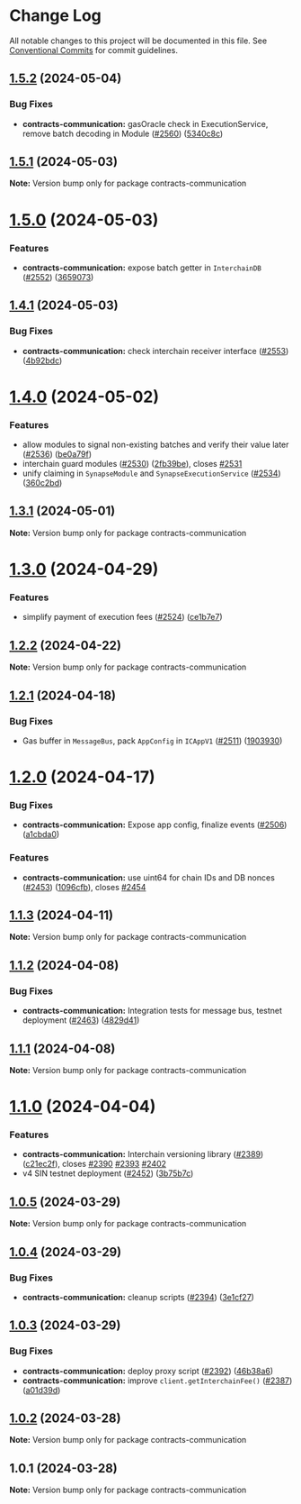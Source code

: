 # Change Log

All notable changes to this project will be documented in this file.
See [Conventional Commits](https://conventionalcommits.org) for commit guidelines.

## [1.5.2](https://github.com/synapsecns/sanguine/compare/contracts-communication@1.5.1...contracts-communication@1.5.2) (2024-05-04)


### Bug Fixes

* **contracts-communication:** gasOracle check in ExecutionService, remove batch decoding in Module ([#2560](https://github.com/synapsecns/sanguine/issues/2560)) ([5340c8c](https://github.com/synapsecns/sanguine/commit/5340c8c8e639cb34a77476047baf6ba39097563f))





## [1.5.1](https://github.com/synapsecns/sanguine/compare/contracts-communication@1.5.0...contracts-communication@1.5.1) (2024-05-03)

**Note:** Version bump only for package contracts-communication





# [1.5.0](https://github.com/synapsecns/sanguine/compare/contracts-communication@1.4.1...contracts-communication@1.5.0) (2024-05-03)


### Features

* **contracts-communication:** expose batch getter in `InterchainDB` ([#2552](https://github.com/synapsecns/sanguine/issues/2552)) ([3659073](https://github.com/synapsecns/sanguine/commit/3659073c8cfe3e3ed09d742b3bcc61db3dc81046))





## [1.4.1](https://github.com/synapsecns/sanguine/compare/contracts-communication@1.4.0...contracts-communication@1.4.1) (2024-05-03)


### Bug Fixes

* **contracts-communication:** check interchain receiver interface ([#2553](https://github.com/synapsecns/sanguine/issues/2553)) ([4b92bdc](https://github.com/synapsecns/sanguine/commit/4b92bdcf95e23b2cad24f935d44bc0b25200a7ae))





# [1.4.0](https://github.com/synapsecns/sanguine/compare/contracts-communication@1.3.1...contracts-communication@1.4.0) (2024-05-02)


### Features

* allow modules to signal non-existing batches and verify their value later ([#2536](https://github.com/synapsecns/sanguine/issues/2536)) ([be0a79f](https://github.com/synapsecns/sanguine/commit/be0a79f0e464e652c831bfa6422521ee528ba2f4))
* interchain guard modules ([#2530](https://github.com/synapsecns/sanguine/issues/2530)) ([2fb39be](https://github.com/synapsecns/sanguine/commit/2fb39be99d4fff6c5dd846680a05973751a375d3)), closes [#2531](https://github.com/synapsecns/sanguine/issues/2531)
* unify claiming in `SynapseModule` and `SynapseExecutionService` ([#2534](https://github.com/synapsecns/sanguine/issues/2534)) ([360c2bd](https://github.com/synapsecns/sanguine/commit/360c2bdb469fe12ee8d3129adb30b397458da149))





## [1.3.1](https://github.com/synapsecns/sanguine/compare/contracts-communication@1.3.0...contracts-communication@1.3.1) (2024-05-01)

**Note:** Version bump only for package contracts-communication





# [1.3.0](https://github.com/synapsecns/sanguine/compare/contracts-communication@1.2.2...contracts-communication@1.3.0) (2024-04-29)


### Features

* simplify payment of execution fees ([#2524](https://github.com/synapsecns/sanguine/issues/2524)) ([ce1b7e7](https://github.com/synapsecns/sanguine/commit/ce1b7e7eb0d17c1ed9512f4c7e248bfd18da80ca))





## [1.2.2](https://github.com/synapsecns/sanguine/compare/contracts-communication@1.2.1...contracts-communication@1.2.2) (2024-04-22)

**Note:** Version bump only for package contracts-communication





## [1.2.1](https://github.com/synapsecns/sanguine/compare/contracts-communication@1.2.0...contracts-communication@1.2.1) (2024-04-18)


### Bug Fixes

* Gas buffer in `MessageBus`, pack `AppConfig` in `ICAppV1` ([#2511](https://github.com/synapsecns/sanguine/issues/2511)) ([1903930](https://github.com/synapsecns/sanguine/commit/19039307c895e6cba8ede3fa1fcf35bc043e21bb))





# [1.2.0](https://github.com/synapsecns/sanguine/compare/contracts-communication@1.1.3...contracts-communication@1.2.0) (2024-04-17)


### Bug Fixes

* **contracts-communication:** Expose app config, finalize events ([#2506](https://github.com/synapsecns/sanguine/issues/2506)) ([a1cbda0](https://github.com/synapsecns/sanguine/commit/a1cbda0baa46bcbc83c896df829bf7f059792401))


### Features

* **contracts-communication:** use uint64 for chain IDs and DB nonces ([#2453](https://github.com/synapsecns/sanguine/issues/2453)) ([1096cfb](https://github.com/synapsecns/sanguine/commit/1096cfb69c8a1d6630255ddab88b4855c3efec8c)), closes [#2454](https://github.com/synapsecns/sanguine/issues/2454)





## [1.1.3](https://github.com/synapsecns/sanguine/compare/contracts-communication@1.1.2...contracts-communication@1.1.3) (2024-04-11)

**Note:** Version bump only for package contracts-communication





## [1.1.2](https://github.com/synapsecns/sanguine/compare/contracts-communication@1.1.1...contracts-communication@1.1.2) (2024-04-08)


### Bug Fixes

* **contracts-communication:** Integration tests for message bus, testnet deployment ([#2463](https://github.com/synapsecns/sanguine/issues/2463)) ([4829d41](https://github.com/synapsecns/sanguine/commit/4829d413951b11041dc0228daccb0d3ac633d08e))





## [1.1.1](https://github.com/synapsecns/sanguine/compare/contracts-communication@1.1.0...contracts-communication@1.1.1) (2024-04-08)

**Note:** Version bump only for package contracts-communication





# [1.1.0](https://github.com/synapsecns/sanguine/compare/contracts-communication@1.0.5...contracts-communication@1.1.0) (2024-04-04)


### Features

* **contracts-communication:** Interchain versioning library ([#2389](https://github.com/synapsecns/sanguine/issues/2389)) ([c21ec2f](https://github.com/synapsecns/sanguine/commit/c21ec2f958feca81f4290f6e5f3c1a04ade2c4e2)), closes [#2390](https://github.com/synapsecns/sanguine/issues/2390) [#2393](https://github.com/synapsecns/sanguine/issues/2393) [#2402](https://github.com/synapsecns/sanguine/issues/2402)
* v4 SIN testnet deployment ([#2452](https://github.com/synapsecns/sanguine/issues/2452)) ([3b75b7c](https://github.com/synapsecns/sanguine/commit/3b75b7cde0db713b95ca38ab2c8d7ca091dae867))





## [1.0.5](https://github.com/synapsecns/sanguine/compare/contracts-communication@1.0.4...contracts-communication@1.0.5) (2024-03-29)

**Note:** Version bump only for package contracts-communication





## [1.0.4](https://github.com/synapsecns/sanguine/compare/contracts-communication@1.0.3...contracts-communication@1.0.4) (2024-03-29)


### Bug Fixes

* **contracts-communication:** cleanup scripts ([#2394](https://github.com/synapsecns/sanguine/issues/2394)) ([3e1cf27](https://github.com/synapsecns/sanguine/commit/3e1cf27824e4dc9c1ec91a6e560da393a1ccbdbd))





## [1.0.3](https://github.com/synapsecns/sanguine/compare/contracts-communication@1.0.2...contracts-communication@1.0.3) (2024-03-29)


### Bug Fixes

* **contracts-communication:** deploy proxy script ([#2392](https://github.com/synapsecns/sanguine/issues/2392)) ([46b38a6](https://github.com/synapsecns/sanguine/commit/46b38a624a4e753ccc1d8d5a217d4139c2d5ca5f))
* **contracts-communication:** improve `client.getInterchainFee()` ([#2387](https://github.com/synapsecns/sanguine/issues/2387)) ([a01d39d](https://github.com/synapsecns/sanguine/commit/a01d39d8311857376d64c9eb866546fa5701ec29))





## [1.0.2](https://github.com/synapsecns/sanguine/compare/contracts-communication@1.0.1...contracts-communication@1.0.2) (2024-03-28)

**Note:** Version bump only for package contracts-communication





## 1.0.1 (2024-03-28)

**Note:** Version bump only for package contracts-communication
